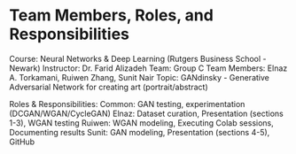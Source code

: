 # Team Members, Roles, and Responsibilities

Course: Neural Networks & Deep Learning (Rutgers Business School - Newark)
Instructor: Dr. Farid Alizadeh
Team: Group C
Team Members: Elnaz A. Torkamani, Ruiwen Zhang, Sunit Nair
Topic: GANdinsky - Generative Adversarial Network for creating art (portrait/abstract)

Roles & Responsibilities:
Common: GAN testing, experimentation (DCGAN/WGAN/CycleGAN)
Elnaz: Dataset curation, Presentation (sections 1-3), WGAN testing
Ruiwen: WGAN modeling, Executing Colab sessions, Documenting results
Sunit: GAN modeling, Presentation (sections 4-5), GitHub
